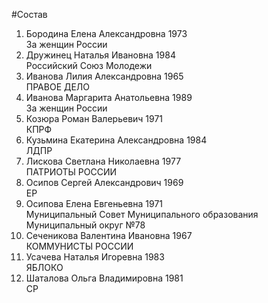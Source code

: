 #Состав
1. Бородина Елена Александровна 1973   
    За женщин России
2. Дружинец Наталья Ивановна 1984   
    Российский Союз Молодежи
3. Иванова Лилия Александровна 1965   
    ПРАВОЕ ДЕЛО
4. Иванова Маргарита Анатольевна 1989   
    За женщин России
5. Козюра Роман Валерьевич 1971   
    КПРФ
6. Кузьмина Екатерина Александровна 1984   
    ЛДПР
7. Лискова Светлана Николаевна 1977   
    ПАТРИОТЫ РОССИИ
8. Осипов Сергей Александрович 1969   
    ЕР
9. Осипова Елена Евгеньевна 1971   
    Муниципальный Совет Муниципального образования Муниципальный округ №78
10. Сеченикова Валентина Ивановна 1967   
    КОММУНИСТЫ РОССИИ
11. Усачева Наталья Игоревна 1983   
    ЯБЛОКО
12. Шаталова Ольга Владимировна 1981   
    СР
